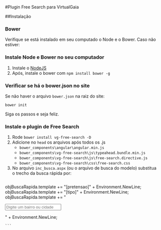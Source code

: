 #Plugin Free Search para VirtualGaia

##Instalação

### Bower
Verifique se está instalado em seu computado o Node e o Bower. Caso não estiver:

### Instale Node e Bower no seu computador
 1. Instale o  [NodeJS](https://nodejs.org/en/)
 2. Após, instale o bower com `npm install bower -g`

### Verificar se há o bower.json no site
Se não haver o arquivo `bower.json`  na raiz do site:
```shell
bower init
```
Siga os passos e seja feliz.

### Instale o plugin de Free Search

 1. Rode `bower install vg-free-search -D`
 2. Adicione no `head` os arquivos  após todos os .js 
	 - `bower_components\angular\angular.min.js` 
	 - `bower_components\vg-free-search\js\typeahead.bundle.min.js` 
	 - `bower_components\vg-free-search\js\free-search.directive.js` 
	 - `bower_components\vg-free-search\css\free-search.css` 
 3. No arquivo `inc_busca.aspx` (ou o arquivo de busca do modelo) substitua o trecho da busca rápida por:
	```C#
objBuscaRapida.template += "[pretensao]" + Environment.NewLine;         
objBuscaRapida.template += "[tipo]" + Environment.NewLine;                      
objBuscaRapida.template += "<dl class='searchfree'><input type='text' class='form-control' placeholder='Digite um bairro ou cidade' free-search /></dl>" + Environment.NewLine;

	```
